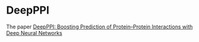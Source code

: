 # DeepPPI
The paper [DeepPPI: Boosting Prediction of Protein–Protein Interactions with Deep Neural Networks]([https://example.com/paper](https://pubs.acs.org/doi/full/10.1021/acs.jcim.7b00028))
